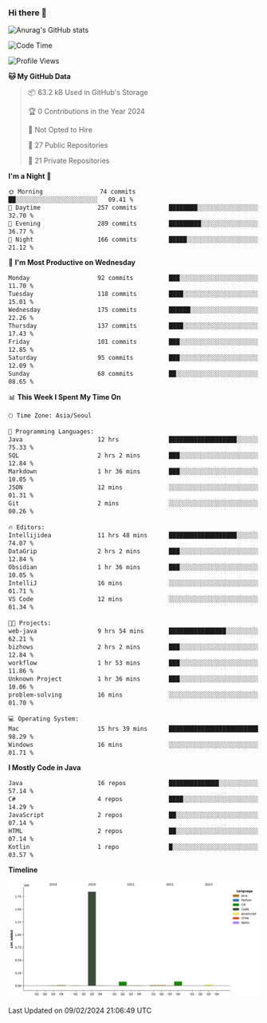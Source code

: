 ### Hi there 👋

![Anurag's GitHub stats](https://github-readme-stats.vercel.app/api?username=pllap&show_icons=true&theme=github_dark)

<!--START_SECTION:waka-->
![Code Time](http://img.shields.io/badge/Code%20Time-795%20hrs%2031%20mins-blue)

![Profile Views](http://img.shields.io/badge/Profile%20Views-0-blue)

**🐱 My GitHub Data** 

> 📦 63.2 kB Used in GitHub's Storage 
 > 
> 🏆 0 Contributions in the Year 2024
 > 
> 🚫 Not Opted to Hire
 > 
> 📜 27 Public Repositories 
 > 
> 🔑 21 Private Repositories 
 > 
**I'm a Night 🦉** 

```text
🌞 Morning                74 commits          ██░░░░░░░░░░░░░░░░░░░░░░░   09.41 % 
🌆 Daytime                257 commits         ████████░░░░░░░░░░░░░░░░░   32.70 % 
🌃 Evening                289 commits         █████████░░░░░░░░░░░░░░░░   36.77 % 
🌙 Night                  166 commits         █████░░░░░░░░░░░░░░░░░░░░   21.12 % 
```
📅 **I'm Most Productive on Wednesday** 

```text
Monday                   92 commits          ███░░░░░░░░░░░░░░░░░░░░░░   11.70 % 
Tuesday                  118 commits         ████░░░░░░░░░░░░░░░░░░░░░   15.01 % 
Wednesday                175 commits         ██████░░░░░░░░░░░░░░░░░░░   22.26 % 
Thursday                 137 commits         ████░░░░░░░░░░░░░░░░░░░░░   17.43 % 
Friday                   101 commits         ███░░░░░░░░░░░░░░░░░░░░░░   12.85 % 
Saturday                 95 commits          ███░░░░░░░░░░░░░░░░░░░░░░   12.09 % 
Sunday                   68 commits          ██░░░░░░░░░░░░░░░░░░░░░░░   08.65 % 
```


📊 **This Week I Spent My Time On** 

```text
🕑︎ Time Zone: Asia/Seoul

💬 Programming Languages: 
Java                     12 hrs              ███████████████████░░░░░░   75.33 % 
SQL                      2 hrs 2 mins        ███░░░░░░░░░░░░░░░░░░░░░░   12.84 % 
Markdown                 1 hr 36 mins        ███░░░░░░░░░░░░░░░░░░░░░░   10.05 % 
JSON                     12 mins             ░░░░░░░░░░░░░░░░░░░░░░░░░   01.31 % 
Git                      2 mins              ░░░░░░░░░░░░░░░░░░░░░░░░░   00.26 % 

🔥 Editors: 
Intellijidea             11 hrs 48 mins      ███████████████████░░░░░░   74.07 % 
DataGrip                 2 hrs 2 mins        ███░░░░░░░░░░░░░░░░░░░░░░   12.84 % 
Obsidian                 1 hr 36 mins        ███░░░░░░░░░░░░░░░░░░░░░░   10.05 % 
IntelliJ                 16 mins             ░░░░░░░░░░░░░░░░░░░░░░░░░   01.71 % 
VS Code                  12 mins             ░░░░░░░░░░░░░░░░░░░░░░░░░   01.34 % 

🐱‍💻 Projects: 
web-java                 9 hrs 54 mins       ████████████████░░░░░░░░░   62.21 % 
bizhows                  2 hrs 2 mins        ███░░░░░░░░░░░░░░░░░░░░░░   12.84 % 
workflow                 1 hr 53 mins        ███░░░░░░░░░░░░░░░░░░░░░░   11.86 % 
Unknown Project          1 hr 36 mins        ███░░░░░░░░░░░░░░░░░░░░░░   10.06 % 
problem-solving          16 mins             ░░░░░░░░░░░░░░░░░░░░░░░░░   01.70 % 

💻 Operating System: 
Mac                      15 hrs 39 mins      █████████████████████████   98.29 % 
Windows                  16 mins             ░░░░░░░░░░░░░░░░░░░░░░░░░   01.71 % 
```

**I Mostly Code in Java** 

```text
Java                     16 repos            ██████████████░░░░░░░░░░░   57.14 % 
C#                       4 repos             ████░░░░░░░░░░░░░░░░░░░░░   14.29 % 
JavaScript               2 repos             ██░░░░░░░░░░░░░░░░░░░░░░░   07.14 % 
HTML                     2 repos             ██░░░░░░░░░░░░░░░░░░░░░░░   07.14 % 
Kotlin                   1 repo              █░░░░░░░░░░░░░░░░░░░░░░░░   03.57 % 
```



**Timeline**

![Lines of Code chart](https://raw.githubusercontent.com/pllap/pllap/main/assets/bar_graph.png)


 Last Updated on 09/02/2024 21:06:49 UTC
<!--END_SECTION:waka-->


<!--
**pllap/pllap** is a ✨ _special_ ✨ repository because its `README.md` (this file) appears on your GitHub profile.

Here are some ideas to get you started:

- 🔭 I’m currently working on ...
- 🌱 I’m currently learning ...
- 👯 I’m looking to collaborate on ...
- 🤔 I’m looking for help with ...
- 💬 Ask me about ...
- 📫 How to reach me: ...
- 😄 Pronouns: ...
- ⚡ Fun fact: ...
-->
